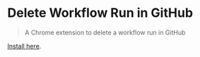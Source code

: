 # Delete Workflow Run in GitHub

> A Chrome extension to delete a workflow run in GitHub

[Install here](https://*).
